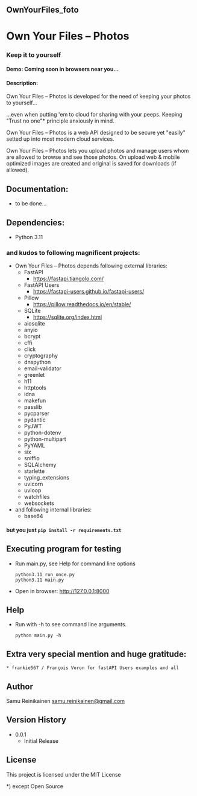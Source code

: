 ## OwnYourFiles_foto
# Own Your Files – Photos
### Keep it to yourself
#### Demo: Coming soon in browsers near you...
#### Description:

Own Your Files – Photos is developed for the need of keeping your photos to yourself...

...even when putting 'em to cloud for sharing with your peeps. Keeping "Trust no one"* principle anxiously in mind.

Own Your Files – Photos is a web API designed to be secure yet "easily" setted up into most modern cloud services.

Own Your Files – Photos lets you upload photos and manage users whom are allowed to browse and see those photos. On upload web & mobile optimized images are created and original is saved for downloads (if allowed).

## Documentation:
* to be done...

## Dependencies:
* Python 3.11
### and kudos to following magnificent projects:
* Own Your Files – Photos depends following external libraries:
    * FastAPI
        - https://fastapi.tiangolo.com/
    * FastAPI Users
        - https://fastapi-users.github.io/fastapi-users/
    * Pillow
        - https://pillow.readthedocs.io/en/stable/
    * SQLite
        - https://sqlite.org/index.html
    * aiosqlite
    * anyio
    * bcrypt
    * cffi
    * click
    * cryptography
    * dnspython
    * email-validator
    * greenlet
    * h11
    * httptools
    * idna
    * makefun
    * passlib
    * pycparser
    * pydantic
    * PyJWT
    * python-dotenv
    * python-multipart
    * PyYAML
    * six
    * sniffio
    * SQLAlchemy
    * starlette
    * typing_extensions
    * uvicorn
    * uvloop
    * watchfiles
    * websockets
* and following internal libraries:
    * base64
#### but you just ```pip install -r requirements.txt```

## Executing program for testing

* Run main.py, see Help for command line options
    ```
    python3.11 run_once.py
    python3.11 main.py
    ```
* Open in browser: http://127.0.0.1:8000

## Help

* Run with -h to see command line arguments.
    ```
    python main.py -h
    ```

## Extra very special mention and huge gratitude:
    * frankie567 / François Voron for fastAPI Users examples and all

## Author

Samu Reinikainen
samu.reinikainen@gmail.com

## Version History

* 0.0.1
    * Initial Release

## License

This project is licensed under the MIT License





*) except Open Source